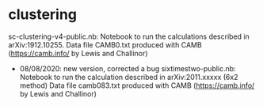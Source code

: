 # clustering
sc-clustering-v4-public.nb: Notebook to run the calculations described in arXiv:1912.10255.
Data file CAMB0.txt produced with CAMB (https://camb.info/ by Lewis and Challinor)
- 08/08/2020: new version, corrected a bug
sixtimestwo-public.nb: Notebook to run the calculation described in arXiv:2011.xxxxx (6x2 method)
Data file camb083.txt produced with CAMB (https://camb.info/ by Lewis and Challinor)
